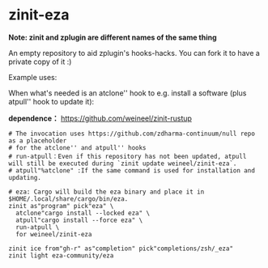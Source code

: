 # zinit-eza

**Note: zinit and zplugin are different names of the same thing**

An empty repository to aid zplugin's hooks-hacks. You can fork it to have a private copy of it :)

Example uses:

When what's needed is an atclone'' hook to e.g. install a software (plus atpull'' hook to update it):

**dependence：** https://github.com/weineel/zinit-rustup 

```
# The invocation uses https://github.com/zdharma-continuum/null repo as a placeholder
# for the atclone'' and atpull'' hooks
# run-atpull：Even if this repository has not been updated, atpull will still be executed during `zinit update weineel/zinit-eza`.
# atpull"%atclone" :If the same command is used for installation and updating.

# eza: Cargo will build the eza binary and place it in $HOME/.local/share/cargo/bin/eza.
zinit as"program" pick"eza" \
  atclone"cargo install --locked eza" \
  atpull"cargo install --force eza" \
  run-atpull \
  for weineel/zinit-eza

zinit ice from"gh-r" as"completion" pick"completions/zsh/_eza"
zinit light eza-community/eza
```
